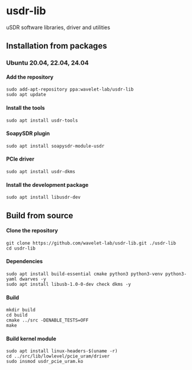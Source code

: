 # usdr-lib
uSDR software libraries, driver and utilities

## Installation from packages

### Ubuntu 20.04, 22.04, 24.04

#### Add the repository

```shell
sudo add-apt-repository ppa:wavelet-lab/usdr-lib
sudo apt update
```

#### Install the tools

```shell
sudo apt install usdr-tools
```

#### SoapySDR plugin

```shell
sudo apt install soapysdr-module-usdr
```

#### PCIe driver

```shell
sudo apt install usdr-dkms
```

#### Install the development package

```shell
sudo apt install libusdr-dev
```

## Build from source

#### Clone the repository

```shell
git clone https://github.com/wavelet-lab/usdr-lib.git ./usdr-lib
cd usdr-lib
```

#### Dependencies

```shell
sudo apt install build-essential cmake python3 python3-venv python3-yaml dwarves -y
sudo apt install libusb-1.0-0-dev check dkms -y
```

#### Build

```shell
mkdir build
cd build
cmake ../src -DENABLE_TESTS=OFF
make
```

#### Build kernel module

```shell
sudo apt install linux-headers-$(uname -r)
cd ../src/lib/lowlevel/pcie_uram/driver
sudo insmod usdr_pcie_uram.ko
````
